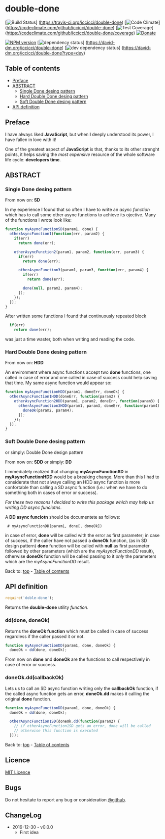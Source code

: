 # double-done

[![Build Status](https://travis-ci.org/iccicci/double-done.png)]
(https://travis-ci.org/iccicci/double-done)
[![Code Climate](https://codeclimate.com/github/iccicci/double-done/badges/gpa.svg)]
(https://codeclimate.com/github/iccicci/double-done)
[![Test Coverage](https://codeclimate.com/github/iccicci/double-done/badges/coverage.svg)]
(https://codeclimate.com/github/iccicci/double-done/coverage)
[![Donate](http://img.shields.io/bitcoin/donate.png?color=blue)](https://www.coinbase.com/cicci)

[![NPM version](https://badge.fury.io/js/double-done.svg)](https://www.npmjs.com/package/double-done)
[![dependency status](https://david-dm.org/iccicci/double-done.svg)]
(https://david-dm.org/iccicci/double-done)
[![dev dependency status](https://david-dm.org/iccicci/double-done/dev-status.svg)]
(https://david-dm.org/iccicci/double-done?type=dev)

## Table of contents

* [Preface](#preface)
* [ABSTRACT](#abstract)
  * [Single Done desing pattern](#single-done-desing-pattern)
  * [Hard Double Done desing pattern](#hard-double-done-desing-pattern)
  * [Soft Double Done desing pattern](#soft-double-done-desing-pattern)
* [API definition](#api-definition)

## Preface

I have always liked __JavaScript__, but when I deeply understood its power, I have fallen in love with it!

One of the greatest aspect of __JavaScript__ is that, thanks to its other strenght points, it helps saving the _most
expensive_ resource of the whole software life cycle: __developers time__.

## ABSTRACT

### Single Done desing pattern

From now on: __SD__

In my experience I found that so often I have to write an _async function_ which has to call some other async functions
to achieve its ojective. Many of the functions I wrote look like:

```javascript
function myAsyncFunctionSD(param1, done) {
  otherAsyncFunction1(function(err, param2) {
    if(err)
      return done(err);

    otherAsyncFunction2(param1, param2, function(err, param3) {
      if(err)
        return done(err);

      otherAsyncFunction3(param1, param3, function(err, param4) {
        if(err)
          return done(err);

        done(null, param2, param4);
      });
    });
  });
}
```

After written some functions I found that continuously repeated block

```javascript
  if(err)
    return done(err);
```

was just a time waster, both when writing and reading the code.

### Hard Double Done desing pattern

From now on: __HDD__

An environment where async functions accept two __done__ functions, one called in case of error and one called in case
of success could help saving that time. My same async function would appear so:

```javascript
function myAsyncFunctionHDD(param1, doneErr, doneOk) {
  otherAsyncFunction1HDD(doneErr, function(param2) {
    otherAsyncFunction2HDD(param1, param2, doneErr, function(param3) {
      otherAsyncFunction3HDD(param1, param3, doneErr, function(param4) {
        doneOk(param2, param4);
      });
    });
  });
}
```

### Soft Double Done desing pattern

or simply: Double Done design pattern

From now on: __SDD__ or simply: __DD__

I immediately realized that changing __myAsyncFunctionSD__ in __myAsyncFunctionHDD__ would be a breaking change. More
than this I had to considerate that not always calling an HDD async function is more confortable than calling a SD
async function (i.e.: when we have to do something both in cases of error or success).

_For these two reasons I decided to write this package which may help us writing DD async funciotns_.

A __DD async funciotn__ should be documentete as follows:

```
 # myAsyncFunctionDD(param1, done[, doneOk])
```

in case of error, __done__ will be called with the error as first parameter; in case of success, if the caller have not
passed a __doneOk__ function, (as in SD design pattern) __done__ function will be called with __null__ as first
parameter followed by other parameters (which are the _myAsyncFunctionDD_ result), otherwise __doneOk__ function will
be called passing to it _only_ the parameters which are the _myAsyncFunctionDD_ result.

Back to: [top](#) - [Table of contents](#table-of-contents)

## API definition

```javascript
require('doble-done');
```

Returns the __double-done__ utility _function_.

### dd(done, doneOk)

Returns the __doneOk function__ which must be called in case of success regardless if the caller passed it or not.

```javascript
function myAsyncFunctionDD(param1, done, doneOk) {
  doneOk = dd(done, doneOk);
```

From now on __done__ and __doneOk__ are the functions to call respectively in case of error or success.

### doneOk.dd(callbackOk)

Lets us to call an SD async function writing only the __callbackOk__ function, if the called async function gets an
error, __doneOk.dd__ makes it calling the original __done__ function.

```javascript
function myAsyncFunctionDD(param1, done, doneOk) {
  doneOk = dd(done, doneOk);

  otherAsyncFunction1SD(doneOk.dd(function(param2) {
    // if otherAsyncFunction1SD gets an error, done will be called
    // otherwise this function is executed 
  }));
```

Back to: [top](#) - [Table of contents](#table-of-contents)

## Licence

[MIT Licence](https://github.com/iccicci/double-done/blob/master/LICENSE)

## Bugs

Do not hesitate to report any bug or consideration [@github](https://github.com/iccicci/double-done/issues).

## ChangeLog

* 2016-12-30 - v0.0.0
  * First idea
